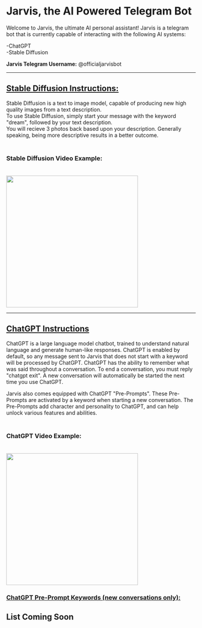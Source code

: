 # Jarvis, the AI Powered Telegram Bot

Welcome to Jarvis, the ultimate AI personal assistant! Jarvis is a telegram bot that is currently capable of interacting with the following AI systems:

-ChatGPT<br>
-Stable Diffusion 

<b>Jarvis Telegram Username:</b> @officialjarvisbot

-----------------------------------------

## <u>Stable Diffusion Instructions: </u>


Stable Diffusion is a text to image model, capable of producing new high quality images from a text description. <br>
To use Stable Diffusion, simply start your message with the keyword "dream", followed by your text description. <br>
You will recieve 3 photos back based upon your description. Generally speaking, being more descriptive results in a better outcome.


### <br><b>Stable Diffusion Video Example:</b> <br><br>
<img src="./example-videos/example-video-stable.gif" width="350px">

-----------------------------------------

## <u>ChatGPT Instructions</u></b>

ChatGPT is a large language model chatbot, trained to understand natural language and generate human-like responses. ChatGPT is enabled by default, so any message sent to Jarvis that does not start with a keyword will be processed by ChatGPT. ChatGPT has the ability to remember what was said throughout a conversation. To end a conversation, you must reply "chatgpt exit". A new conversation will automatically be started the next time you use ChatGPT.

Jarvis also comes equipped with ChatGPT "Pre-Prompts". These Pre-Prompts are activated by a keyword when starting a new conversation. The Pre-Prompts add character and personality to ChatGPT, and can help unlock various features and abilities.

### <br><b>ChatGPT Video Example:</b> <br><br>
<img src="./example-videos/example-video-chatgpt.gif" width="350px"><br>


### <b><u>ChatGPT Pre-Prompt Keywords (new conversations only):</u></b>

## List Coming Soon
